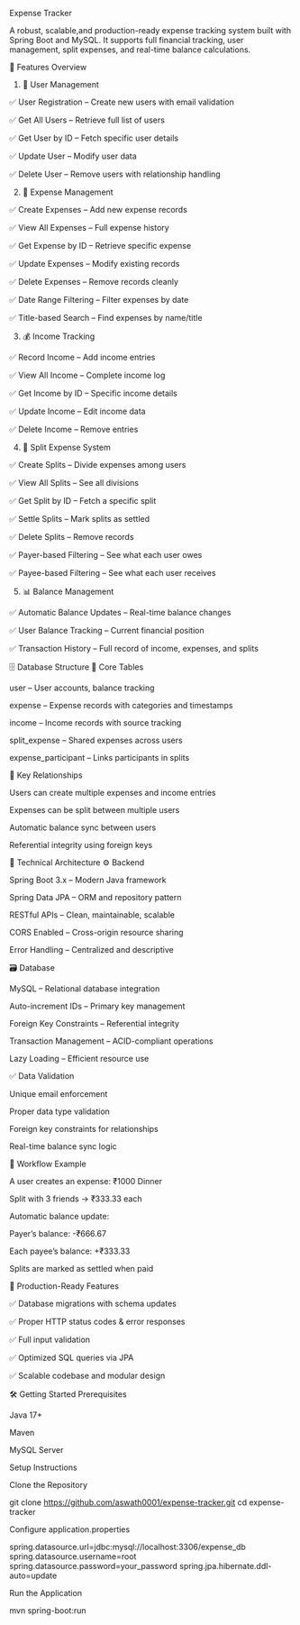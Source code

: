 Expense Tracker

A robust, scalable,and production-ready expense tracking system built with Spring Boot and MySQL. It supports full financial tracking, user management, split expenses, and real-time balance calculations.

🚀 Features Overview
1. 👤 User Management

✅ User Registration – Create new users with email validation

✅ Get All Users – Retrieve full list of users

✅ Get User by ID – Fetch specific user details

✅ Update User – Modify user data

✅ Delete User – Remove users with relationship handling

2. 💸 Expense Management

✅ Create Expenses – Add new expense records

✅ View All Expenses – Full expense history

✅ Get Expense by ID – Retrieve specific expense

✅ Update Expenses – Modify existing records

✅ Delete Expenses – Remove records cleanly

✅ Date Range Filtering – Filter expenses by date

✅ Title-based Search – Find expenses by name/title

3. 💰 Income Tracking

✅ Record Income – Add income entries

✅ View All Income – Complete income log

✅ Get Income by ID – Specific income details

✅ Update Income – Edit income data

✅ Delete Income – Remove entries

4. 👥 Split Expense System

✅ Create Splits – Divide expenses among users

✅ View All Splits – See all divisions

✅ Get Split by ID – Fetch a specific split

✅ Settle Splits – Mark splits as settled

✅ Delete Splits – Remove records

✅ Payer-based Filtering – See what each user owes

✅ Payee-based Filtering – See what each user receives

5. 📊 Balance Management

✅ Automatic Balance Updates – Real-time balance changes

✅ User Balance Tracking – Current financial position

✅ Transaction History – Full record of income, expenses, and splits

🗄️ Database Structure
🔑 Core Tables

user – User accounts, balance tracking

expense – Expense records with categories and timestamps

income – Income records with source tracking

split_expense – Shared expenses across users

expense_participant – Links participants in splits

🔗 Key Relationships

Users can create multiple expenses and income entries

Expenses can be split between multiple users

Automatic balance sync between users

Referential integrity using foreign keys

🧠 Technical Architecture
⚙️ Backend

Spring Boot 3.x – Modern Java framework

Spring Data JPA – ORM and repository pattern

RESTful APIs – Clean, maintainable, scalable

CORS Enabled – Cross-origin resource sharing

Error Handling – Centralized and descriptive

🗃️ Database

MySQL – Relational database integration

Auto-increment IDs – Primary key management

Foreign Key Constraints – Referential integrity

Transaction Management – ACID-compliant operations

Lazy Loading – Efficient resource use

✅ Data Validation

Unique email enforcement

Proper data type validation

Foreign key constraints for relationships

Real-time balance sync logic

🔄 Workflow Example

A user creates an expense: ₹1000 Dinner

Split with 3 friends → ₹333.33 each

Automatic balance update:

Payer’s balance: -₹666.67

Each payee’s balance: +₹333.33

Splits are marked as settled when paid

🚦 Production-Ready Features

✅ Database migrations with schema updates

✅ Proper HTTP status codes & error responses

✅ Full input validation

✅ Optimized SQL queries via JPA

✅ Scalable codebase and modular design

🛠️ Getting Started
Prerequisites

Java 17+

Maven

MySQL Server

Setup Instructions

Clone the Repository

git clone https://github.com/aswath0001/expense-tracker.git
cd expense-tracker

Configure application.properties

spring.datasource.url=jdbc:mysql://localhost:3306/expense_db
spring.datasource.username=root
spring.datasource.password=your_password
spring.jpa.hibernate.ddl-auto=update

Run the Application

mvn spring-boot:run

